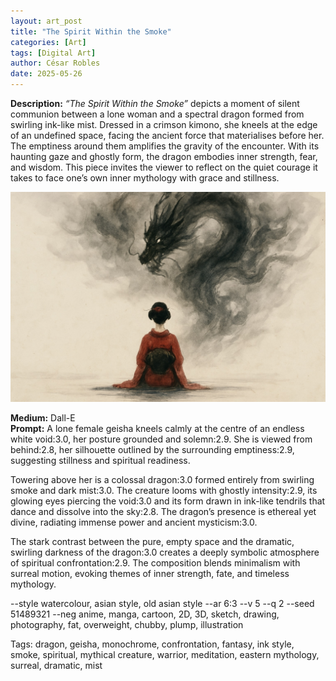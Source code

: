 ```yaml
---
layout: art_post
title: "The Spirit Within the Smoke"
categories: [Art]
tags: [Digital Art]
author: César Robles
date: 2025-05-26
---
```

**Description:** *“The Spirit Within the Smoke”* depicts a moment of silent communion between a lone woman and a spectral dragon formed from swirling ink-like mist. Dressed in a crimson kimono, she kneels at the edge of an undefined space, facing the ancient force that materialises before her. The emptiness around them amplifies the gravity of the encounter. With its haunting gaze and ghostly form, the dragon embodies inner strength, fear, and wisdom. This piece invites the viewer to reflect on the quiet courage it takes to face one’s own inner mythology with grace and stillness.

![The Spirit Within the Smoke](/imag/digital_art/the_spirit_within_the_smoke.jpg)

**Medium:** Dall-E\
**Prompt:** A lone female geisha kneels calmly at the centre of an endless white void:3.0, her posture grounded and solemn:2.9. She is viewed from behind:2.8, her silhouette outlined by the surrounding emptiness:2.9, suggesting stillness and spiritual readiness.

Towering above her is a colossal dragon:3.0 formed entirely from swirling smoke and dark mist:3.0. The creature looms with ghostly intensity:2.9, its glowing eyes piercing the void:3.0 and its form drawn in ink-like tendrils that dance and dissolve into the sky:2.8. The dragon’s presence is ethereal yet divine, radiating immense power and ancient mysticism:3.0.

The stark contrast between the pure, empty space and the dramatic, swirling darkness of the dragon:3.0 creates a deeply symbolic atmosphere of spiritual confrontation:2.9. The composition blends minimalism with surreal motion, evoking themes of inner strength, fate, and timeless mythology.

--style watercolour, asian style, old asian style --ar 6:3 --v 5 --q 2 --seed 51489321 --neg anime, manga, cartoon, 2D, 3D, sketch, drawing, photography, fat, overweight, chubby, plump, illustration

Tags: dragon, geisha, monochrome, confrontation, fantasy, ink style, smoke, spiritual, mythical creature, warrior, meditation, eastern mythology, surreal, dramatic, mist